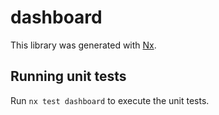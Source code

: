 # dashboard

This library was generated with [Nx](https://nx.dev).

## Running unit tests

Run `nx test dashboard` to execute the unit tests.
